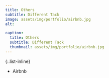 ```yaml
---
title: Others
subtitle: Different Tack
image: assets/img/portfolio/airbnb.jpg
alt: 

caption:
  title: Others
  subtitle: Different Tack
  thumbnail: assets/img/portfolio/airbnb.jpg
---
```


{:.list-inline}
- Airbnb